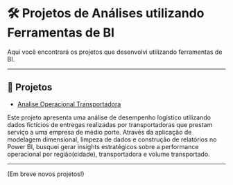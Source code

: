 # 🛠️ Projetos de Análises utilizando Ferramentas de BI

Aqui você encontrará os projetos que desenvolvi utilizando ferramentas de BI.

---

## 📂 Projetos

- [Analise Operacional Transportadora](https://github.com/Diego86MMoreira/Analise_Operacional_Transportadora)

Este projeto apresenta uma análise de desempenho logístico utilizando dados fictícios de entregas realizadas por 
transportadoras que prestam serviço a uma empresa de médio porte. Através da aplicação de modelagem dimensional, 
limpeza de dados e construção de relatórios no Power BI, busquei gerar insights estratégicos sobre a 
performance operacional por região(cidade), transportadora e volume transportado.

---

(Em breve novos projetos!)
